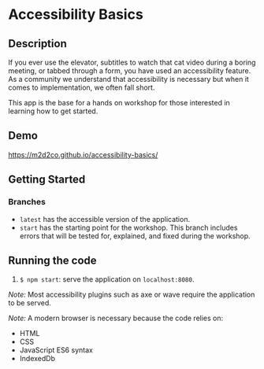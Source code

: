 # Accessibility Basics

## Description

If you ever use the elevator, subtitles to watch that cat video during a boring meeting, or tabbed through a form, you have used an accessibility feature. As a community we understand that accessibility is necessary but when it comes to implementation, we often fall short.

This app is the base for a hands on workshop for those interested in learning how to get started.

## Demo

<https://m2d2co.github.io/accessibility-basics/>

## Getting Started

### Branches

* `latest` has the accessible version of the application.
* `start` has the starting point for the workshop. This branch includes errors that will be tested for, explained, and fixed during the workshop.

## Running the code

1. `$ npm start`: serve the application on `localhost:8080`.

_Note:_ Most accessibility plugins such as axe or wave require the application to be served.

_Note:_ A modern browser is necessary because the code relies on:

* HTML
* CSS
* JavaScript ES6 syntax
* IndexedDb
